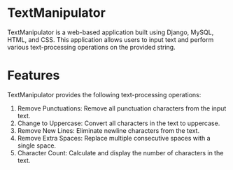 # TextManipulator
TextManipulator is a web-based application built using Django, MySQL, HTML, and CSS. This application allows users to input text and perform various text-processing operations on the provided string. 

# Features
TextManipulator provides the following text-processing operations:

1. Remove Punctuations: Remove all punctuation characters from the input text.
2. Change to Uppercase: Convert all characters in the text to uppercase.
3. Remove New Lines: Eliminate newline characters from the text.
4. Remove Extra Spaces: Replace multiple consecutive spaces with a single space.
5. Character Count: Calculate and display the number of characters in the text.
